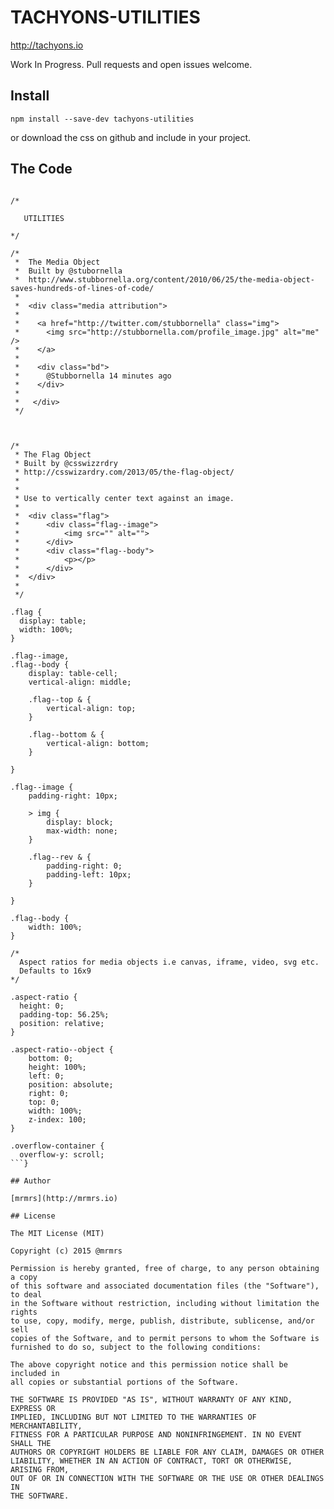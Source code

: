 # TACHYONS-UTILITIES

http://tachyons.io

Work In Progress. Pull requests and open issues welcome.

## Install
```
npm install --save-dev tachyons-utilities
```
or download the css on github and include in your project.

## The Code
```

/*

   UTILITIES

*/

/*
 *  The Media Object
 *  Built by @stubornella
 *  http://www.stubbornella.org/content/2010/06/25/the-media-object-saves-hundreds-of-lines-of-code/
 *
 *  <div class="media attribution">
 *
 *    <a href="http://twitter.com/stubbornella" class="img">
 *      <img src="http://stubbornella.com/profile_image.jpg" alt="me" />
 *    </a>
 *
 *    <div class="bd">
 *      @Stubbornella 14 minutes ago
 *    </div>
 *
 *   </div>
 */



/*
 * The Flag Object
 * Built by @csswizzrdry
 * http://csswizardry.com/2013/05/the-flag-object/
 *
 *
 * Use to vertically center text against an image.
 *
 *  <div class="flag">
 *      <div class="flag--image">
 *          <img src="" alt="">
 *      </div>
 *      <div class="flag--body">
 *          <p></p>
 *      </div>
 *  </div>
 *
 */

.flag {
  display: table;
  width: 100%;
}

.flag--image,
.flag--body {
    display: table-cell;
    vertical-align: middle;

    .flag--top & {
        vertical-align: top;
    }

    .flag--bottom & {
        vertical-align: bottom;
    }

}

.flag--image {
    padding-right: 10px;

    > img {
        display: block;
        max-width: none;
    }

    .flag--rev & {
        padding-right: 0;
        padding-left: 10px;
    }

}

.flag--body {
    width: 100%;
}

/*
  Aspect ratios for media objects i.e canvas, iframe, video, svg etc.
  Defaults to 16x9
*/

.aspect-ratio {
  height: 0;
  padding-top: 56.25%;
  position: relative;
}

.aspect-ratio--object {
    bottom: 0;
    height: 100%;
    left: 0;
    position: absolute;
    right: 0;
    top: 0;
    width: 100%;
    z-index: 100;
}

.overflow-container {
  overflow-y: scroll;
```}

## Author

[mrmrs](http://mrmrs.io)

## License

The MIT License (MIT)

Copyright (c) 2015 @mrmrs

Permission is hereby granted, free of charge, to any person obtaining a copy
of this software and associated documentation files (the "Software"), to deal
in the Software without restriction, including without limitation the rights
to use, copy, modify, merge, publish, distribute, sublicense, and/or sell
copies of the Software, and to permit persons to whom the Software is
furnished to do so, subject to the following conditions:

The above copyright notice and this permission notice shall be included in
all copies or substantial portions of the Software.

THE SOFTWARE IS PROVIDED "AS IS", WITHOUT WARRANTY OF ANY KIND, EXPRESS OR
IMPLIED, INCLUDING BUT NOT LIMITED TO THE WARRANTIES OF MERCHANTABILITY,
FITNESS FOR A PARTICULAR PURPOSE AND NONINFRINGEMENT. IN NO EVENT SHALL THE
AUTHORS OR COPYRIGHT HOLDERS BE LIABLE FOR ANY CLAIM, DAMAGES OR OTHER
LIABILITY, WHETHER IN AN ACTION OF CONTRACT, TORT OR OTHERWISE, ARISING FROM,
OUT OF OR IN CONNECTION WITH THE SOFTWARE OR THE USE OR OTHER DEALINGS IN
THE SOFTWARE.

